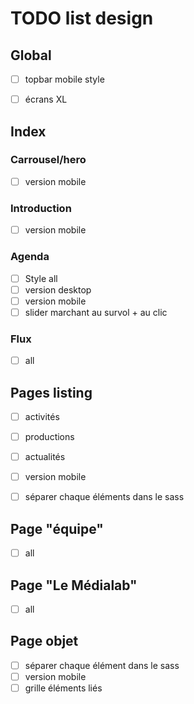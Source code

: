 # TODO list design


## Global

- [ ] topbar mobile style
- [ ] écrans XL


## Index

### Carrousel/hero
- [ ] version mobile


### Introduction
- [ ] version mobile

### Agenda
- [ ] Style all
- [ ] version desktop
- [ ] version mobile
- [ ] slider marchant au survol + au clic

### Flux
- [ ] all


## Pages listing

- [ ] activités
- [ ] productions
- [ ] actualités

- [ ] version mobile
- [ ] séparer chaque éléments dans le sass


## Page "équipe"
- [ ] all

## Page "Le Médialab"
- [ ] all

## Page objet
- [ ] séparer chaque élément dans le sass
- [ ] version mobile
- [ ] grille éléments liés